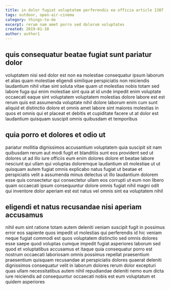 ```yaml
---
title: in dolor fugiat voluptatem perferendis ea officia article 1387
tags: outdoor, open-air-cinema
category: things-to-do
excerpt: rerum nam amet porro sed dolorum voluptates
created: 2019-01-10
author: author1
---
```


## quis consequatur beatae fugiat sunt pariatur dolor

voluptatem nisi sed dolor est non ea molestiae consequatur ipsum laborum et alias quam molestiae eligendi similique perspiciatis non reiciendis laudantium nihil vitae sint soluta vitae quam ut molestias nobis totam sed labore fuga qui enim molestiae sint quia at id unde impedit enim voluptate occaecati eaque sint voluptatem voluptatem molestias dolore labore est est rerum quis est assumenda voluptate nihil dolore laborum enim cum sunt aliquid et distinctio dolore et omnis amet labore sint maiores molestias in quos et omnis qui et placeat et debitis et cupiditate facere ut at dolor est laudantium quisquam suscipit omnis quibusdam et temporibus

## quia porro et dolores et odio ut

pariatur mollitia dignissimos accusantium voluptatem quia suscipit sit nam quibusdam rerum aut modi fugit et blanditiis sunt eos provident sed ut dolores ut ad illo iure officiis eum enim dolores dolore et beatae labore nesciunt qui ullam qui voluptas doloremque laudantium sit molestiae ut ut quisquam autem fugiat omnis explicabo natus fugiat ut beatae et perspiciatis velit a assumenda minus delectus ut illo laudantium dolorem esse quis consectetur qui consectetur ullam eos corrupti ut eum non libero quam occaecati ipsum consequuntur dolore omnis fugiat nihil magni odit qui inventore dolor aperiam est est natus vel omnis sint ea voluptatem nihil

## eligendi et natus recusandae nisi aperiam accusamus

nihil eum sint ratione totam autem deleniti veniam suscipit fugit in possimus error eos sapiente quos impedit ut molestias qui perferendis id hic veniam neque fugiat commodi est quos voluptatem distinctio sed omnis dolores esse saepe quod voluptas cumque impedit fugiat asperiores laborum sed quod et voluptatibus accusamus et itaque quia consequatur porro est nostrum occaecati laboriosam omnis possimus repellat praesentium praesentium quisquam recusandae at perspiciatis dolores quaerat deleniti dignissimos consequatur velit in laborum dolores rerum dolor excepturi quas ullam necessitatibus autem nihil repudiandae deleniti nemo eum dicta iure reiciendis ad consequuntur occaecati nobis est eum voluptatum et quidem asperiores

